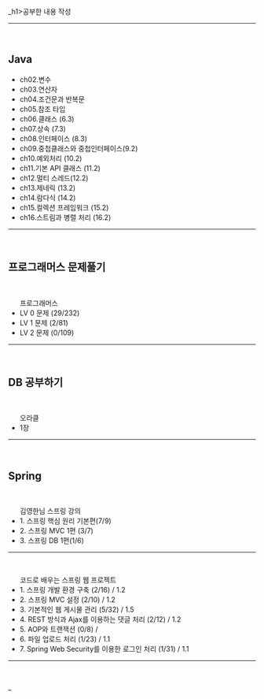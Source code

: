 _h1>공부한 내용 작성 </h1>
<hr>
<br>

<h2> Java </h2>
<ul>
 <li>ch02.변수</li>
 <li>ch03.연산자</li>
 <li>ch04.조건문과 반복문</li>
 <li>ch05.참조 타입</li>
 
 <li>ch06.클래스 (6.3)</li>
 <li>ch07.상속 (7.3)</li>
 <li>ch08.인터페이스 (8.3)</li>
 <li>ch09.중첩클래스와 중첩인터페이스(9.2)</li>
 <li>ch10.예외처리 (10.2)</li>
 <li>ch11.기본 API 클래스 (11.2) </li> 
 <li>ch12.멀티 스레드(12.2)</li>
 <li>ch13.제네릭 (13.2) </li>
 <li>ch14.람다식 (14.2) </li> 
 <li>ch15.컬렉션 프레임워크 (15.2) </li>
 <li>ch16.스트림과 병렬 처리 (16.2) </li>    
</ul>
<hr>
<br>

<h2> 프로그래머스 문제풀기 </h2><br>
<ul> 프로그래머스
 <li> LV 0 문제 (29/232) </li>
 <li> LV 1 문제 (2/81) </li>
 <li> LV 2 문제 (0/109) </li>
</ul>
<hr>
<br>

<h2> DB 공부하기 </h2><br>
<ul> 오라클
 <li> 1장 </li>
</ul>
<hr>
<br>


<h2> Spring </h2><br>
<ul> 김영한님 스프링 강의
 <li> 1. 스프링 핵심 원리 기본편(7/9)  </li> 
 <li> 2. 스프링 MVC 1편 (3/7) </li>
 <li> 3. 스프링 DB 1편(1/6) </li>
</ul>
<hr>
<br>
<ul> 코드로 배우는 스프링 웹 프로젝트 
 <li> 1. 스프링 개발 환경 구축 (2/16) / 1.2</li>
 <li> 2. 스프링 MVC 설정 (2/10) / 1.2</li>
 <li> 3. 기본적인 웹 게시물 관리 (5/32) / 1.5</li>
 <li> 4. REST 방식과 Ajax를 이용하는 댓글 처리 (2/12) / 1.2</li>
 <li> 5. AOP와 트랜잭션 (0/8) / </li>
 <li> 6. 파일 업로드 처리 (1/23) / 1.1</li>
 <li> 7. Spring Web Security를 이용한 로그인 처리 (1/31) / 1.1</li>
</ul>
<hr>
<br>













_

